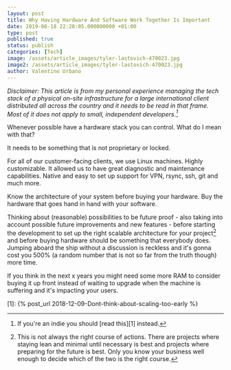 ```yaml
---
layout: post
title: Why Having Hardware And Software Work Together Is Important
date: 2019-06-18 22:28:05.000000000 +01:00
type: post
published: true
status: publish
categories: [Tech]
image: /assets/article_images/tyler-lastovich-470023.jpg
image2: /assets/article_images/tyler-lastovich-470023.jpg
author: Valentino Urbano
---
```


*Disclaimer: This article is from my personal experience managing the tech stack of a physical on-site infrastructure for a large international client distributed all across the country and it needs to be read in that frame. Most of it does not apply to small, independent developers.[^1]*

Whenever possible have a hardware stack you can control. What do I mean with that?

It needs to be something that is not proprietary or locked.

For all of our customer-facing clients, we use Linux machines. Highly customizable. It allowed us to have great diagnostic and maintenance capabilities. Native and easy to set up support for VPN, rsync, ssh, git and much more.

Know the architecture of your system before buying your hardware. Buy the hardware that goes hand in hand with your software.

Thinking about (reasonable) possibilities to be future proof - also taking into account possible future improvements and new features - before starting the development to set up the right scalable architecture for your project[^2] and before buying hardware should be something that everybody does. Jumping aboard the ship without a discussion is reckless and it's gonna cost you 500% (a random number that is not so far from the truth though) more time.

If you think in the next x years you might need some more RAM to consider buying it up front instead of waiting to upgrade when the machine is suffering and it's impacting your users.

[^1]:If you're an indie you should [read this][1] instead.
[^2]: This is not always the right course of actions. There are projects where staying lean and minimal until necessary is best and projects where preparing for the future is best. Only you know your business well enough to decide which of the two is the right course.

[1]: {% post_url 2018-12-09-Dont-think-about-scaling-too-early %}